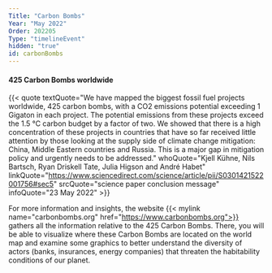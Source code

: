 ```yaml
---
Title: "Carbon Bombs"
Year: "May 2022"
Order: 202205
Type: "timelineEvent"
hidden: "true"
id: carbonBombs
---
```


#### 425 Carbon Bombs worldwide

{{< quote textQuote="We have mapped the biggest fossil fuel projects worldwide, 425 carbon bombs, with a CO2 emissions potential exceeding 1 Gigaton in each project. The potential emissions from these projects exceed the 1.5 °C carbon budget by a factor of two. We showed that there is a high concentration of these projects in countries that have so far received little attention by those looking at the supply side of climate change mitigation: China, Middle Eastern countries and Russia. This is a major gap in mitigation policy and urgently needs to be addressed." whoQuote="Kjell Kühne, Nils Bartsch, Ryan Driskell Tate, Julia Higson and André Habet" linkQuote="https://www.sciencedirect.com/science/article/pii/S0301421522001756#sec5"  srcQuote="science paper conclusion message" infoQuote="23 May 2022" >}}

For more information and insights, the website {{< mylink name="carbonbombs.org" href="https://www.carbonbombs.org">}}  gathers all the information relative to the 425 Carbon Bombs. There, you will be able to visualize where these Carbon Bombs are located on the world map and examine some graphics to better understand the diversity of actors (banks, insurances, energy companies) that threaten the habitability conditions of our planet.
